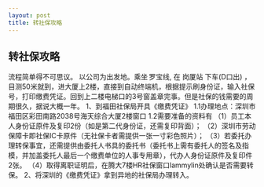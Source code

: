 ```yaml
---
layout: post
title: 转社保攻略
---
```


## 转社保攻略

流程简单得不可思议。
以公司为出发地。乘坐 罗宝线, 在 岗厦站 下车(D口出) ，目测50米就到，进大厦上2楼，直接到自动终端机，根据提示刷身份证，输入社保号，打印缴费凭证。回到上二楼电梯口的3号窗盖章完事。但是社保的钱需要的周期很久，据说大概一年。
1、到福田社保局开具《缴费凭证》
1.1办理地点：深圳市福田区彩田南路2038号海天综合大厦2楼窗口
1.2需要准备的资料有
（1）员工本人身份证原件及复印2份（如是第二代身份证，还需复印背面）；
（2）深圳市劳动保障卡即社保IC卡原件（无社保卡者需提供一张一寸彩色照片）；
（3）若委托办理转保事宜，还需提供由委托人书具的委托书（委托书上需有委托人的签名及指模，并加盖委托人最后一个缴费单位的人事专用章），代办人身份证原件及复印件2张。
（4）取得离职证明后，在腾大7楼HR社保窗口lammylin处确认是否需要转保。
2、将深圳的《缴费凭证》拿到异地的社保局办理转入。

